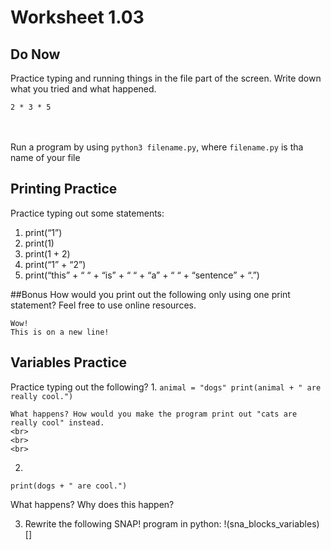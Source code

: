 # Worksheet 1.03

## Do Now
Practice typing and running things in the file part of the screen. Write down what you tried and what happened.
 
`2 * 3 * 5`
<br>
<br>
<br>

Run a program by using `python3 filename.py`, where `filename.py` is tha name of your file

## Printing Practice 

Practice typing out some statements:
1.	print(“1”)
2.	print(1)
3.	print(1 + 2)
4.	print(“1” + “2”) 
5.	print(“this” + “ “ + “is” + “ “ + “a” + “ “ + “sentence” + “.”)

##Bonus
How would you print out the following only using one print statement? Feel free to use online resources.
```
Wow!
This is on a new line! 
```

## Variables Practice
Practice typing out the following? 
1. 
    ```
    animal = "dogs"
    print(animal + " are really cool.")
    ```

    What happens? How would you make the program print out "cats are really cool" instead. 
    <br>
    <br>
    <br>
2.  
```
print(dogs + " are cool.")
```
What happens? Why does this happen?

3. Rewrite the following SNAP! program in python: 
!(sna_blocks_variables)[]

